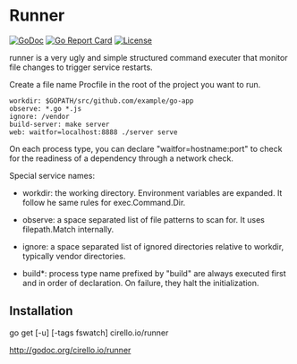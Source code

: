 # Runner

[![GoDoc](https://godoc.org/cirello.io/runner/runner?status.svg)](https://godoc.org/cirello.io/runner/runner)
[![Go Report Card](https://goreportcard.com/badge/cirello.io/runner)](https://goreportcard.com/report/cirello.io/runner)
[![License](https://img.shields.io/badge/License-Apache%202.0-blue.svg)](https://choosealicense.com/licenses/apache-2.0/)

runner is a very ugly and simple structured command executer that
monitor file changes to trigger service restarts.

Create a file name Procfile in the root of the project you want to run.

	workdir: $GOPATH/src/github.com/example/go-app
	observe: *.go *.js
	ignore: /vendor
	build-server: make server
	web: waitfor=localhost:8888 ./server serve

On each process type, you can declare "waitfor=hostname:port" to check for the
readiness of a dependency through a network check.

Special service names:

- workdir: the working directory. Environment variables are expanded. It follow
he same rules for exec.Command.Dir.

- observe: a space separated list of file patterns to scan for. It uses
filepath.Match internally.

- ignore: a space separated list of ignored directories relative to workdir,
typically vendor directories.

- build*: process type name prefixed by "build" are always executed first and in
  order of declaration. On failure, they halt the initialization.

## Installation
go get [-u] [-tags fswatch] cirello.io/runner

http://godoc.org/cirello.io/runner
